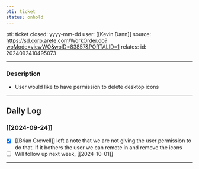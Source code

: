 ```yaml
---
pti: ticket
status: onhold
---
```

pti: ticket 
closed: yyyy-mm-dd
user: [[Kevin Dann]]
source: https://sd.corp.arete.com/WorkOrder.do?woMode=viewWO&woID=83857&PORTALID=1
relates: 
id: 2024092410495073

---
### Description
- User would like to have permission to delete desktop icons
---
## Daily Log
### [[2024-09-24]]
- [x] [[Brian Crowell]] left a note that we are not giving the user permission to do that. If it bothers the user we can remote in and remove the icons
- [ ] Will follow up next week, [[2024-10-01]]
---




